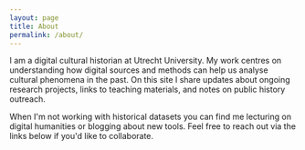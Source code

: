 ```yaml
---
layout: page
title: About
permalink: /about/
---
```


I am a digital cultural historian at Utrecht University. My work centres on
understanding how digital sources and methods can help us analyse cultural
phenomena in the past. On this site I share updates about ongoing research
projects, links to teaching materials, and notes on public history outreach.

When I'm not working with historical datasets you can find me lecturing on
digital humanities or blogging about new tools. Feel free to reach out via the
links below if you'd like to collaborate.
